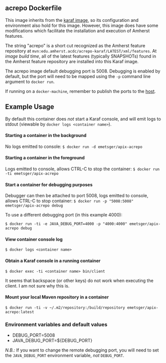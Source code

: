 ## acrepo Dockerfile

This image inherits from the [karaf image](../karaf/4.0.6), so its configuration and environment also hold for this image.  However, this image does have some modifications which facilitate the installation and execution of Amherst features.

The string "acrepo" is a short cut recognized as the Amherst feature repository at `mvn:edu.amherst.acdc/acrepo-karaf/LATEST/xml/features`.  At _image build time_, all of the latest features (typically SNAPSHOTs) found in the Amherst feature repository are installed into this Karaf image.

The acrepo image default debugging port is 5008.  Debugging is enabled by default, but the port will need to be mapped using the `-p` command line argument to `docker run`.

If running on a `docker-machine`, remember to publish the ports to the [host](https://docs.docker.com/engine/reference/run/#/expose-incoming-ports).

## Example Usage

By default this container does _not_ start a Karaf console, and will emit logs to stdout (viewable by `docker logs <container name>`).

#### Starting a container in the background
No logs emitted to console:
`$ docker run -d emetsger/apix-acrepo`

#### Starting a container in the foreground
Logs emitted to console, allows CTRL-C to stop the container:
`$ docker run -ti emetsger/apix-acrepo`

#### Start a container for debugging purposes
Debugger can then be attached to port 5008, logs emitted to console, allows CTRL-C to stop container:
`$ docker run -p "5008:5008" emetsger/apix-acrepo debug`

To use a different debugging port (in this example 4000):

`$ docker run -ti -e JAVA_DEBUG_PORT=4000 -p "4000:4000" emetsger/apix-acrepo debug`

#### View container console log
`$ docker logs <container name>`

#### Obtain a Karaf console in a running container
`$ docker exec -ti <container name> bin/client`

It seems that backspace (or other keys) do not work when executing the client.  I am not sure why this is.

#### Mount your local Maven repository in a container
`$ docker run -ti -v ~/.m2/repository:/build/repository emetsger/apix-acrepo:latest`

### Environment variables and default values

* DEBUG_PORT=5008
* JAVA_DEBUG_PORT=${DEBUG_PORT}

*N.B.:* If you want to change the remote debugging port, you will need to set the `JAVA_DEBUG_PORT` environment variable, _not_ `DEBUG_PORT`.
